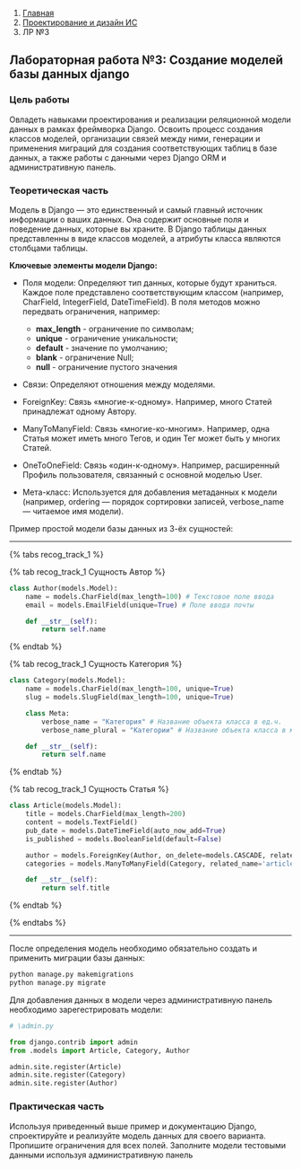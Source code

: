<ol class="breadcrumb">
  <li class="breadcrumb-item"><a href="{{ site.baseurl }}/index">Главная</a></li>
  <li class="breadcrumb-item"><a href="{{ site.baseurl }}/design-systems/index">Проектирование и дизайн ИС</a></li>
  <li class="breadcrumb-item active">ЛР №3</li>
</ol>

## Лабораторная работа №3: Создание моделей базы данных django

### Цель работы

Овладеть навыками проектирования и реализации реляционной модели данных в рамках фреймворка Django. Освоить процесс создания классов моделей, организации связей между ними, генерации и применения миграций для создания соответствующих таблиц в базе данных, а также работы с данными через Django ORM и административную панель.

### Теоретическая часть
Модель в Django — это единственный и самый главный источник информации о ваших данных. Она содержит основные поля и поведение данных, которые вы храните. В Django таблицы данных представленны в виде классов моделей, а атрибуты класса являются столбцами таблицы.  

**Ключевые элементы модели Django:**
- Поля модели: Определяют тип данных, которые будут храниться. Каждое поле представлено соответствующим классом (например, CharField, IntegerField, DateTimeField). В поля методов можно передвать ограничения, например: 
    - **max_length** - ограничение по символам;
    - **unique** - ограничение уникальности;
    - **default** - значение по умолчанию;
    - **blank** - ограничение Null;
    - **null** - ограничение пустого значения

- Связи: Определяют отношения между моделями.

- ForeignKey: Связь «многие-к-одному». Например, много Статей принадлежат одному Автору.

- ManyToManyField: Связь «многие-ко-многим». Например, одна Статья может иметь много Тегов, и один Тег может быть у многих Статей.

- OneToOneField: Связь «один-к-одному». Например, расширенный Профиль пользователя, связанный с основной моделью User.

- Мета-класс: Используется для добавления метаданных к модели (например, ordering — порядок сортировки записей, verbose_name — читаемое имя модели).

Пример простой модели базы данных из 3-ёх сущностей:

___

{% tabs recog_track_1 %}

{% tab recog_track_1 Сущность Автор %}

``` python
class Author(models.Model):
    name = models.CharField(max_length=100) # Текстовое поле ввода
    email = models.EmailField(unique=True) # Поле ввода почты

    def __str__(self):
        return self.name
```
{% endtab %}

{% tab recog_track_1 Сущность Категория %}
```python
class Category(models.Model):
    name = models.CharField(max_length=100, unique=True)
    slug = models.SlugField(max_length=100, unique=True)

    class Meta:
        verbose_name = "Категория" # Название объекта класса в ед.ч.
        verbose_name_plural = "Категории" # Название объекта класса в мн.ч.

    def __str__(self):
        return self.name
```
{% endtab %}

{% tab recog_track_1 Сущность Статья %}
```python
class Article(models.Model):
    title = models.CharField(max_length=200)
    content = models.TextField()
    pub_date = models.DateTimeField(auto_now_add=True)
    is_published = models.BooleanField(default=False)

    author = models.ForeignKey(Author, on_delete=models.CASCADE, related_name='articles') # Связь внешним ключом с сущностью Автор
    categories = models.ManyToManyField(Category, related_name='articles') # Связь многие ко многим с сущностью Категория

    def __str__(self):
        return self.title
```
{% endtab %}

{% endtabs %}

___

После определения модель необходимо обязательно создать и применить миграции базы данных:

```python
python manage.py makemigrations
python manage.py migrate
```

Для добавления данных в модели через административную панель необходимо зарегестрировать модели:
```python
# \admin.py

from django.contrib import admin
from .models import Article, Category, Author

admin.site.register(Article)
admin.site.register(Category)
admin.site.register(Author)
```

### Практическая часть

Используя приведенный выше пример и документацию Django, спроектируйте и реализуйте модель данных для своего варианта. Пропишите ограничения для всех полей. Заполните модели тестовыми данными используя административную панель